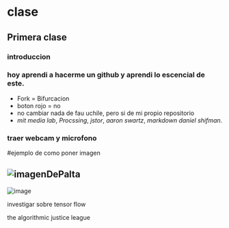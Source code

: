 # clase
## Primera clase 
### introduccion
### hoy aprendi a hacerme un github y aprendi lo escencial de este.
- Fork = Bifurcacion
- boton rojo = no
- no cambiar nada de fau uchile, pero si de mi propio repositorio
- *mit media lab*, *Procssing*, *jstor*, *aaron swartz*, *markdown* *daniel shifman*.
### traer webcam y microfono 

#ejemplo de como poner imagen
## ![imagenDePalta](.)
![image](https://github.com/user-attachments/assets/814ac844-2545-4567-b054-83916183526b)

investigar sobre tensor flow

the algorithmic justice league

